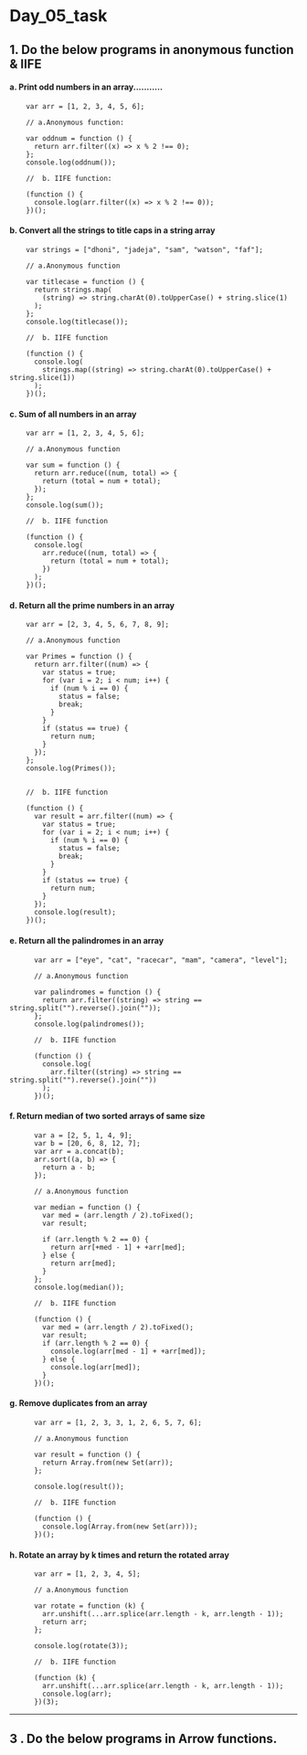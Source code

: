 # Day_05_task

## 1.	Do the below programs in anonymous function & IIFE

#### a. Print odd numbers in an array...........

        var arr = [1, 2, 3, 4, 5, 6];

        // a.Anonymous function:

        var oddnum = function () {
          return arr.filter((x) => x % 2 !== 0);
        };
        console.log(oddnum());

        //  b. IIFE function:

        (function () {
          console.log(arr.filter((x) => x % 2 !== 0));
        })();
       

####  b. Convert all the strings to title caps in a string array
         
        var strings = ["dhoni", "jadeja", "sam", "watson", "faf"];

        // a.Anonymous function

        var titlecase = function () {
          return strings.map(
            (string) => string.charAt(0).toUpperCase() + string.slice(1)
          );
        };
        console.log(titlecase());

        //  b. IIFE function

        (function () {
          console.log(
            strings.map((string) => string.charAt(0).toUpperCase() + string.slice(1))
          );
        })();
        
        
####  c. Sum of all numbers in an array 

        var arr = [1, 2, 3, 4, 5, 6];

        // a.Anonymous function

        var sum = function () {
          return arr.reduce((num, total) => {
            return (total = num + total);
          });
        };
        console.log(sum());

        //  b. IIFE function

        (function () {
          console.log(
            arr.reduce((num, total) => {
              return (total = num + total);
            })
          );
        })();

        
####  d. Return all the prime numbers in an array 

        var arr = [2, 3, 4, 5, 6, 7, 8, 9];

        // a.Anonymous function

        var Primes = function () {
          return arr.filter((num) => {
            var status = true;
            for (var i = 2; i < num; i++) {
              if (num % i == 0) {
                status = false;
                break;
              }
            }
            if (status == true) {
              return num;
            }
          });
        };
        console.log(Primes());


        //  b. IIFE function

        (function () {
          var result = arr.filter((num) => {
            var status = true;
            for (var i = 2; i < num; i++) {
              if (num % i == 0) {
                status = false;
                break;
              }
            }
            if (status == true) {
              return num;
            }
          });
          console.log(result);
        })();
        
        
####  e.	Return all the palindromes in an array  

          var arr = ["eye", "cat", "racecar", "mam", "camera", "level"];

          // a.Anonymous function

          var palindromes = function () {
            return arr.filter((string) => string == string.split("").reverse().join(""));
          };
          console.log(palindromes());

          //  b. IIFE function

          (function () {
            console.log(
              arr.filter((string) => string == string.split("").reverse().join(""))
            );
          })();
          
          
####   f.	Return median of two sorted arrays of same size 

          var a = [2, 5, 1, 4, 9];
          var b = [20, 6, 8, 12, 7];
          var arr = a.concat(b);
          arr.sort((a, b) => {
            return a - b;
          });

          // a.Anonymous function

          var median = function () {
            var med = (arr.length / 2).toFixed();
            var result;

            if (arr.length % 2 == 0) {
              return arr[+med - 1] + +arr[med];
            } else {
              return arr[med];
            }
          };
          console.log(median());

          //  b. IIFE function

          (function () {
            var med = (arr.length / 2).toFixed();
            var result;
            if (arr.length % 2 == 0) {
              console.log(arr[med - 1] + +arr[med]);
            } else {
              console.log(arr[med]);
            }
          })();
          
          
####  g.	Remove duplicates from an array

          var arr = [1, 2, 3, 3, 1, 2, 6, 5, 7, 6];

          // a.Anonymous function

          var result = function () {
            return Array.from(new Set(arr));
          };

          console.log(result());

          //  b. IIFE function

          (function () {
            console.log(Array.from(new Set(arr)));
          })();
          
          
####   h.	 Rotate an array by k times and return the rotated array   

          var arr = [1, 2, 3, 4, 5];

          // a.Anonymous function

          var rotate = function (k) {
            arr.unshift(...arr.splice(arr.length - k, arr.length - 1));
            return arr;
          };

          console.log(rotate(3));

          //  b. IIFE function

          (function (k) {
            arr.unshift(...arr.splice(arr.length - k, arr.length - 1));
            console.log(arr);
          })(3);  

----

## 3 . Do the below programs in Arrow functions.






         


        
        
        
        





          
          
